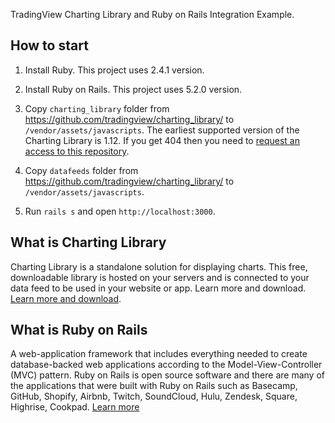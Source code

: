 TradingView Charting Library and Ruby on Rails Integration Example.

## How to start

1. Install Ruby. This project uses 2.4.1 version.

1. Install Ruby on Rails. This project uses 5.2.0 version.

1. Copy `charting_library` folder from https://github.com/tradingview/charting_library/ to `/vendor/assets/javascripts`. The earliest supported version of the Charting Library is 1.12. If you get 404 then you need to [request an access to this repository](https://www.tradingview.com/HTML5-stock-forex-bitcoin-charting-library/).

1. Copy `datafeeds` folder from https://github.com/tradingview/charting_library/ to `/vendor/assets/javascripts`.

1. Run `rails s` and open `http://localhost:3000`.


## What is Charting Library

Charting Library is a standalone solution for displaying charts. This free, downloadable library is hosted on your servers and is connected to your data feed to be used in your website or app. Learn more and download. [Learn more and download](https://www.tradingview.com/HTML5-stock-forex-bitcoin-charting-library/).

## What is Ruby on Rails

A web-application framework that includes everything needed to create database-backed web applications according to the Model-View-Controller (MVC) pattern. Ruby on Rails is open source software and there are many of the applications that were built with Ruby on Rails such as Basecamp, GitHub, Shopify, Airbnb, Twitch, SoundCloud, Hulu, Zendesk, Square, Highrise, Cookpad. [Learn more](http://rubyonrails.org/)

